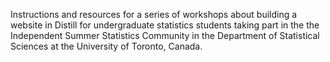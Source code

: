 Instructions and resources for a series of workshops about building a website in Distill for undergraduate statistics students taking part in the the Independent Summer Statistics Community in the Department of Statistical Sciences at the University of Toronto, Canada.